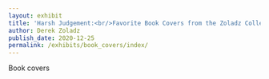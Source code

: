 ```yaml
---
layout: exhibit
title: 'Harsh Judgement:<br/>Favorite Book Covers from the Zoladz Collection'
author: Derek Zoladz
publish_date: 2020-12-25
permalink: /exhibits/book_covers/index/
---
```


Book covers